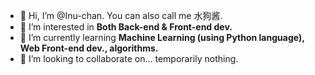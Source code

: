 - 👋 Hi, I’m @Inu-chan. You can also call me 水狗酱.
- 👀 I’m interested in **Both Back-end & Front-end dev.**
- 🌱 I’m currently learning **Machine Learning (using Python language), Web Front-end dev., algorithms.**
- 💞️ I’m looking to collaborate on... temporarily nothing.

<!---
Inu-chan/Inu-chan is a ✨ special ✨ repository because its `README.md` (this file) appears on your GitHub profile.
You can click the Preview link to take a look at your changes.
--->
